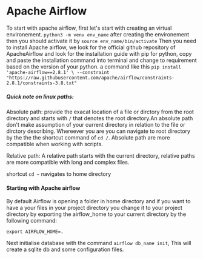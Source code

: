 # Apache Airflow 

To start with apache airflow, first let's start with creating an virtual environement.
`python3 -m venv env_name` 
after creating the environement then you should activate it by `source env_name/bin/activate`
Then you need to install Apache airflow, we look for the official github repository of ApacheAirflow and look for the installation guide with pip for python, copy and paste the installation command into terminal and change to requirement based on the version of your python.
a command like this `pip install 'apache-airflow==2.8.1' \
 --constraint "https://raw.githubusercontent.com/apache/airflow/constraints-2.8.1/constraints-3.8.txt"`
 
##### Quick note on linux paths: 
Absolute path: provide the exacat location of a file or dirctory from the root directory and starts with `/` that denotes the root directory.An absolute path don't make assumption of your current directory in relation to the file or dirctory describing. Whereever you are you can navigate to root directory by the the the shortcut command of `cd /`. 
Absolute path are more compatible when working with scripts.

Relative path: A relative path starts with the current directory, relative paths are more compatible with long and complex files.

shortcut `cd ~` navigates to home directory

#### Starting with Apache airflow

By default Airflow is opening a folder in home directory and if you want to have a your files in your project directory you change it to your project directory by  exporting the airflow_home to your current directory by the following command: 

`export AIRFLOW_HOME=.`

Next initialise database with the command `airflow db_name init`, This will create a sqlite db and some configuration files.

